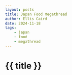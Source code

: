 ```yaml
---
layout: posts
title: Japan Food Megathread
author: Ellis Caird
date: 2024-11-18
tags:
    - japan
    - food
    - megathread
---
```


# {{ title }}
